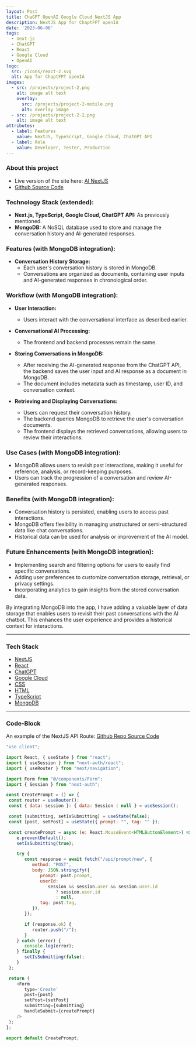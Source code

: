 ```yaml
---
layout: Post
title: ChaGPT OpenAI Google Cloud NextJS App
description: NextJS App for ChaptFPT openIA
date: '2023-06-06'
tags:
  - next-js
  - ChatGPT
  - React
  - Google Cloud
  - OpenAI
logo:
  src: /icons/react-2.svg
  alt: App for ChaptFPT openIA
images:
  - src: /projects/project-2.png
    alt: image alt text
    overlay:
      src: /projects/project-2-mobile.png
      alt: overlay image
  - src: /projects/project-2-2.png
    alt: image alt text
attributes:
  - label: Features
    value: NextJS, TypeScript, Google Cloud, ChatGPT API
  - label: Role
    value: Developer, Tester, Production
---
```




### About this project

- Live version of the site here: [AI NextJS](https://nextai.nelles.io/)
- [Github Source Code](https://github.com/mdnelles/AI_nextjs)

### Technology Stack (extended):

- **Next.js, TypeScript, Google Cloud, ChatGPT API:** As previously mentioned.
- **MongoDB:** A NoSQL database used to store and manage the conversation history and AI-generated responses.

### Features (with MongoDB integration):

- **Conversation History Storage:**
    - Each user's conversation history is stored in MongoDB.
    - Conversations are organized as documents, containing user inputs and AI-generated responses in chronological order.

### Workflow (with MongoDB integration):

- **User Interaction:**
    - Users interact with the conversational interface as described earlier.

- **Conversational AI Processing:**
    - The frontend and backend processes remain the same.

- **Storing Conversations in MongoDB:**
    - After receiving the AI-generated response from the ChatGPT API, the backend saves the user input and AI response as a document in MongoDB.
    - The document includes metadata such as timestamp, user ID, and conversation context.

- **Retrieving and Displaying Conversations:**
    - Users can request their conversation history.
    - The backend queries MongoDB to retrieve the user's conversation documents.
    - The frontend displays the retrieved conversations, allowing users to review their interactions.

### Use Cases (with MongoDB integration):

- MongoDB allows users to revisit past interactions, making it useful for reference, analysis, or record-keeping purposes.
- Users can track the progression of a conversation and review AI-generated responses.

### Benefits (with MongoDB integration):

- Conversation history is persisted, enabling users to access past interactions.
- MongoDB offers flexibility in managing unstructured or semi-structured data like chat conversations.
- Historical data can be used for analysis or improvement of the AI model.

### Future Enhancements (with MongoDB integration):

- Implementing search and filtering options for users to easily find specific conversations.
- Adding user preferences to customize conversation storage, retrieval, or privacy settings.
- Incorporating analytics to gain insights from the stored conversation data.

By integrating MongoDB into the app, I have adding a valuable layer of data storage that enables users to revisit their past conversations with the AI chatbot. This enhances the user experience and provides a historical context for interactions.

---

### Tech Stack

 - [NextJS](https://nextjs.org/)
 - [React](https://reactjs.org/)
 - [ChatGPT](https://openai.com/blog/openai-api/)
 - [Google Cloud](https://cloud.google.com/)
 - [CSS](https://developer.mozilla.org/en-US/docs/Web/CSS)
 - [HTML](https://developer.mozilla.org/en-US/docs/Web/HTML)
 - [TypeScript](https://www.typescriptlang.org/)
 - [MongoDB](https://www.mongodb.com/)




---

### Code-Block

An example of the NextJS API Route:
[Github Repo Source Code](https://github.com/mdnelles/AI_nextjs/)



  ```js  {21-36} showLineNumbers
  "use client";

import React, { useState } from "react";
import { useSession } from "next-auth/react";
import { useRouter } from "next/navigation";

import Form from "@/components/Form";
import { Session } from "next-auth";

const CreatePrompt = () => {
   const router = useRouter();
   const { data: session }: { data: Session | null } = useSession();

   const [submitting, setIsSubmitting] = useState(false);
   const [post, setPost] = useState({ prompt: "", tag: "" });

   const createPrompt = async (e: React.MouseEvent<HTMLButtonElement>) => {
      e.preventDefault();
      setIsSubmitting(true);

      try {
         const response = await fetch("/api/prompt/new", {
            method: "POST",
            body: JSON.stringify({
               prompt: post.prompt,
               userId:
                  session && session.user && session.user.id
                     ? session.user.id
                     : null,
               tag: post.tag,
            }),
         });

         if (response.ok) {
            router.push("/");
         }
      } catch (error) {
         console.log(error);
      } finally {
         setIsSubmitting(false);
      }
   };

   return (
      <Form
         type='Create'
         post={post}
         setPost={setPost}
         submitting={submitting}
         handleSubmit={createPrompt}
      />
   );
};

export default CreatePrompt;
  ```




